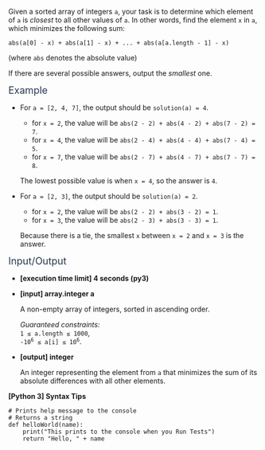 <p>Given a sorted array of integers <code>a</code>, your task is to determine which element of <code>a</code> is <em>closest</em> to all other values of <code>a</code>. In other words, find the element <code>x</code> in <code>a</code>, which minimizes the following sum:</p>
<pre><code>abs(a[0] - x) + abs(a[1] - x) + ... + abs(a[a.length - 1] - x)
</code></pre>
<p>(where <code>abs</code> denotes the absolute value)</p>
<p>If there are several possible answers, output the <em>smallest</em> one.</p>
<p><span class="markdown--header" style="color:#2b3b52;font-size:1.4em">Example</span></p>
<ul>
<li>
<p>For <code>a = [2, 4, 7]</code>, the output should be <code>solution(a) = 4</code>.</p>
<ul>
<li>for <code>x = 2</code>, the value will be <code>abs(2 - 2) + abs(4 - 2) + abs(7 - 2) = 7</code>.</li>
<li>for <code>x = 4</code>, the value will be <code>abs(2 - 4) + abs(4 - 4) + abs(7 - 4) = 5</code>.</li>
<li>for <code>x = 7</code>, the value will be <code>abs(2 - 7) + abs(4 - 7) + abs(7 - 7) = 8</code>.</li>
</ul>
<p>The lowest possible value is when <code>x = 4</code>, so the answer is <code>4</code>.</p>
</li>
<li>
<p>For <code>a = [2, 3]</code>, the output should be <code>solution(a) = 2</code>.</p>
<ul>
<li>for <code>x = 2</code>, the value will be <code>abs(2 - 2) + abs(3 - 2) = 1</code>.</li>
<li>for <code>x = 3</code>, the value will be <code>abs(2 - 3) + abs(3 - 3) = 1</code>.</li>
</ul>
<p>Because there is a tie, the smallest <code>x</code> between <code>x = 2</code> and <code>x = 3</code> is the answer.</p>
</li>
</ul>
<p><span class="markdown--header" style="color:#2b3b52;font-size:1.4em">Input/Output</span></p>
<ul>
<li>
<p><strong>[execution time limit] 4 seconds (py3)</strong></p>
</li>
<li>
<p><strong>[input] array.integer a</strong></p>
<p>A non-empty array of integers, sorted in ascending order.</p>
<p><em>Guaranteed constraints:</em><br />
<code>1 ≤ a.length ≤ 1000</code>,<br />
<code>-10<sup>6</sup> ≤ a[i] ≤ 10<sup>6</sup></code>.</p>
</li>
<li>
<p><strong>[output] integer</strong></p>
<p>An integer representing the element from <code>a</code> that minimizes the sum of its absolute differences with all other elements.</p>
</li>
</ul>
<p><strong>[Python 3] Syntax Tips</strong></p>
<pre><code class="language-python"><span class="hljs-comment"># Prints help message to the console</span>
<span class="hljs-comment"># Returns a string</span>
<span class="hljs-keyword">def</span> <span class="hljs-title function_">helloWorld</span>(<span class="hljs-params">name</span>):
    <span class="hljs-built_in">print</span>(<span class="hljs-string">"This prints to the console when you Run Tests"</span>)
    <span class="hljs-keyword">return</span> <span class="hljs-string">"Hello, "</span> + name

</code></pre>
